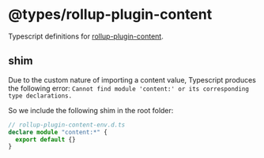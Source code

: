 # @types/rollup-plugin-content

Typescript definitions for [rollup-plugin-content](./../../libs/rollup-plugin-content).

## shim

Due to the custom nature of importing a content value, Typescript produces the following error:
`Cannot find module 'content:' or its corresponding type declarations.`

So we include the following shim in the root folder:

```ts
// rollup-plugin-content-env.d.ts
declare module "content:*" {
  export default {}
}
```
